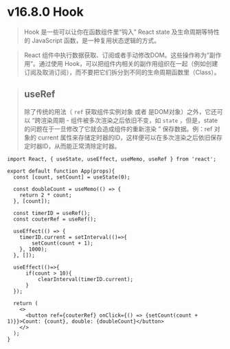 # v16.8.0 Hook
> Hook 是一些可以让你在函数组件里“钩入” React state 及生命周期等特性的 JavaScript 函数，是一种复用状态逻辑的方式。

> React 组件中执行数据获取、订阅或者手动修改DOM。这些操作称为“副作用”。通过使用 Hook，可以把组件内相关的副作用组织在一起（例如创建订阅及取消订阅），而不要把它们拆分到不同的生命周期函数里（Class）。

> ## useRef  
> 除了传统的用法（ `ref` 获取组件实例对象 或者 是DOM对象）之外，它还可以 “跨渲染周期 - 组件被多次渲染之后依旧不变，如 `state` ，但是，state的问题在于一旦修改了它就会造成组件的重新渲染 ” 保存数据。例：ref 对象的 current 属性来存储定时器的ID，这样便可以在多次渲染之后依旧保存定时器ID，从而能正常清除定时器。



```
import React, { useState, useEffect, useMemo, useRef } from 'react';

export default function App(props){
  const [count, setCount] = useState(0);

  const doubleCount = useMemo(() => {
    return 2 * count;
  }, [count]);

  const timerID = useRef();
  const couterRef = useRef();
  
  useEffect(() => {
    timerID.current = setInterval(()=>{
        setCount(count + 1);
    }, 1000); 
  }, []);
  
  useEffect(()=>{
      if(count > 10){
          clearInterval(timerID.current);
      }
  });
  
  return (
    <>
      <button ref={couterRef} onClick={() => {setCount(count + 1)}}>Count: {count}, double: {doubleCount}</button>
    </>
  );
}
 
```